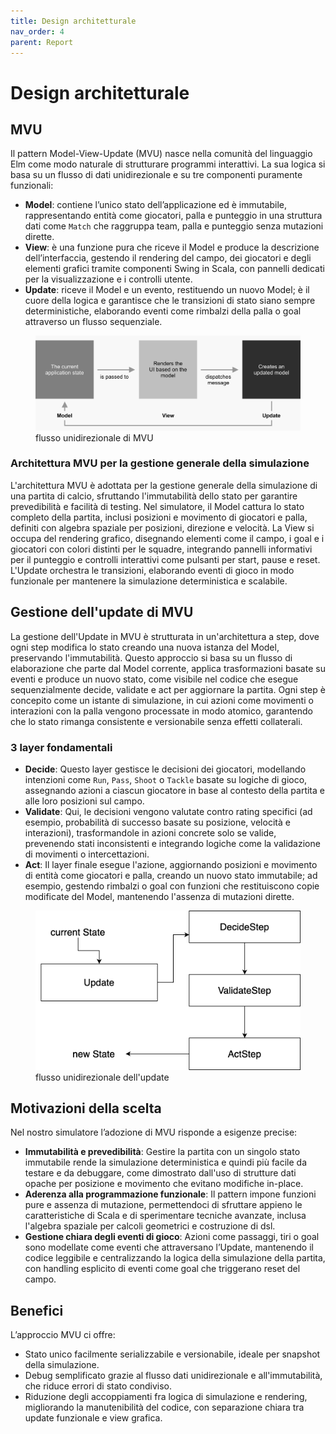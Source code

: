 ```yaml
---
title: Design architetturale
nav_order: 4
parent: Report
---
```

# Design architetturale

## MVU

Il pattern Model-View-Update (MVU) nasce nella comunità del linguaggio Elm come modo naturale di strutturare programmi interattivi. La sua logica si basa su un flusso di dati unidirezionale e su tre componenti puramente funzionali:

- **Model**: contiene l’unico stato dell’applicazione ed è immutabile, rappresentando entità come giocatori, palla e punteggio in una struttura dati come `Match` che raggruppa team, palla e punteggio senza mutazioni dirette.
- **View**: è una funzione pura che riceve il Model e produce la descrizione dell’interfaccia, gestendo il rendering del campo, dei giocatori e degli elementi grafici tramite componenti Swing in Scala, con pannelli dedicati per la visualizzazione e i controlli utente.
- **Update**: riceve il Model e un evento, restituendo un nuovo Model; è il cuore della logica e garantisce che le transizioni di stato siano sempre deterministiche, elaborando eventi come rimbalzi della palla o goal attraverso un flusso sequenziale.

<figure class="w-5 mx-auto">
  <img src="../assets/images/mvu.png" alt="Descriptive alt text">
  <figcaption>flusso unidirezionale di MVU</figcaption>
</figure>

### Architettura MVU per la gestione generale della simulazione

L'architettura MVU è adottata per la gestione generale della simulazione di una partita di calcio, sfruttando l'immutabilità dello stato per garantire prevedibilità e facilità di testing. 
Nel simulatore, il Model cattura lo stato completo della partita, inclusi posizioni e movimento di giocatori e palla, definiti con algebra spaziale per posizioni, direzione e velocità. 
La View si occupa del rendering grafico, disegnando elementi come il campo, i goal e i giocatori con colori distinti per le squadre, integrando pannelli informativi per il punteggio e controlli interattivi come pulsanti per start, pause e reset. 
L'Update orchestra le transizioni, elaborando eventi di gioco in modo funzionale per mantenere la simulazione deterministica e scalabile.

## Gestione dell'update di MVU

La gestione dell'Update in MVU è strutturata in un'architettura a step, dove ogni step modifica lo stato creando una nuova istanza del Model, preservando l'immutabilità. Questo approccio si basa su un flusso di elaborazione che parte dal Model corrente, applica trasformazioni basate su eventi e produce un nuovo stato, come visibile nel codice che esegue sequenzialmente decide, validate e act per aggiornare la partita. Ogni step è concepito come un istante di simulazione, in cui azioni come movimenti o interazioni con la palla vengono processate in modo atomico, garantendo che lo stato rimanga consistente e versionabile senza effetti collaterali.

### 3 layer fondamentali
- **Decide**: Questo layer gestisce le decisioni dei giocatori, modellando intenzioni come `Run`, `Pass`, `Shoot` o `Tackle` basate su logiche di gioco, assegnando azioni a ciascun giocatore in base al contesto della partita e alle loro posizioni sul campo.
- **Validate**: Qui, le decisioni vengono valutate contro rating specifici (ad esempio, probabilità di successo basate su posizione, velocità e interazioni), trasformandole in azioni concrete solo se valide, prevenendo stati inconsistenti e integrando logiche come la validazione di movimenti o intercettazioni.
- **Act**: Il layer finale esegue l'azione, aggiornando posizioni e movimento di entità come giocatori e palla, creando un nuovo stato immutabile; ad esempio, gestendo rimbalzi o goal con funzioni che restituiscono copie modificate del Model, mantenendo l'assenza di mutazioni dirette.
<figure class="w-5 mx-auto">
  <img src="../assets/images/update.png" alt="Descriptive alt text">
  <figcaption>flusso unidirezionale dell'update</figcaption>
</figure>

## Motivazioni della scelta
Nel nostro simulatore l’adozione di MVU risponde a esigenze precise:
- **Immutabilità e prevedibilità**: Gestire la partita con un singolo stato immutabile rende la simulazione deterministica e quindi più facile da testare e da debuggare, come dimostrato dall'uso di strutture dati opache per posizione e movimento che evitano modifiche in-place.
- **Aderenza alla programmazione funzionale**: Il pattern impone funzioni pure e assenza di mutazione, permettendoci di sfruttare appieno le caratteristiche di Scala e di sperimentare tecniche avanzate, inclusa l'algebra spaziale per calcoli geometrici e costruzione di dsl.
- **Gestione chiara degli eventi di gioco**: Azioni come passaggi, tiri o goal sono modellate come eventi che attraversano l’Update, mantenendo il codice leggibile e centralizzando la logica della simulazione della partita, con handling esplicito di eventi come goal che triggerano reset del campo.


## Benefici

L’approccio MVU ci offre:

- Stato unico facilmente serializzabile e versionabile, ideale per snapshot della simulazione.
- Debug semplificato grazie al flusso dati unidirezionale e all'immutabilità, che riduce errori di stato condiviso.
- Riduzione degli accoppiamenti fra logica di simulazione e rendering, migliorando la manutenibilità del codice, con separazione chiara tra update funzionale e view grafica.